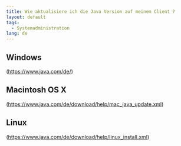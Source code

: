 ```yaml
---
title: Wie aktualisiere ich die Java Version auf meinem Client ?
layout: default
tags:
  - Systemadministration
lang: de
---
```


## Windows

(https://www.java.com/de/)

## Macintosh OS X

(https://www.java.com/de/download/help/mac_java_update.xml)

## Linux

(https://www.java.com/de/download/help/linux_install.xml)